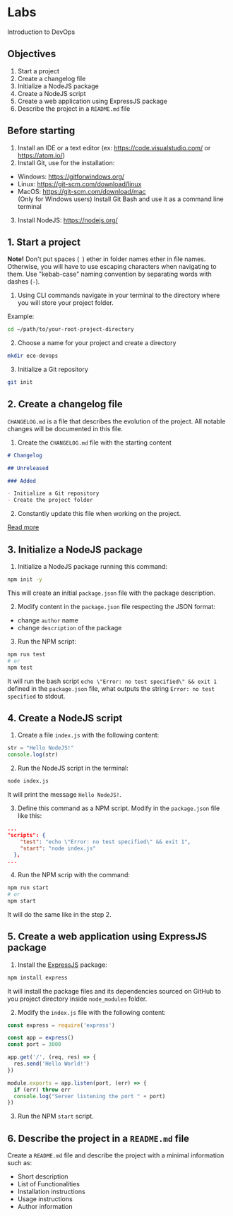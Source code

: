 # Labs

Introduction to DevOps

## Objectives

1. Start a project
2. Create a changelog file
3. Initialize a NodeJS package
4. Create a NodeJS script
5. Create a web application using ExpressJS package
6. Describe the project in a `README.md` file

## Before starting

1. Install an IDE or a text editor (ex: https://code.visualstudio.com/ or https://atom.io/)
2. Install Git, use for the installation:
  - Windows: https://gitforwindows.org/
  - Linux: https://git-scm.com/download/linux
  - MacOS: https://git-scm.com/download/mac   
  (Only for Windows users) Install Git Bash and use it as a command line terminal
3. Install NodeJS: https://nodejs.org/

## 1. Start a project

**Note!** Don't put spaces (` `) ether in folder names ether in file names. Otherwise, you will have to use escaping characters when navigating to them. Use "kebab-case" naming convention by separating words with dashes (`-`).

1. Using CLI commands navigate in your terminal to the directory where you will store your project folder.

Example:

```bash 
cd ~/path/to/your-root-project-directory
```

2. Choose a name for your project and create a directory

```bash
mkdir ece-devops
```

3. Initialize a Git repository

```bash
git init
```

## 2. Create a changelog file

`CHANGELOG.md` is a file that describes the evolution of the project. All notable changes will be documented in this file. 

1. Create the `CHANGELOG.md` file with the starting content

```md
# Changelog

## Unreleased

### Added

- Initialize a Git repository
- Create the project folder
```

2. Constantly update this file when working on the project. 

[Read more](https://keepachangelog.com/en/1.0.0/)

## 3. Initialize a NodeJS package

1. Initialize a NodeJS package running this command:

```bash
npm init -y
```

This will create an initial `package.json` file with the package description. 

2. Modify content in the `package.json` file respecting the JSON format:
  - change `author` name
  - change `description` of the package

3. Run the NPM script:

```bash
npm run test
# or
npm test
```

It will run the bash script `echo \"Error: no test specified\" && exit 1` defined in the `package.json` file, what outputs the string `Error: no test specified` to stdout.

## 4. Create a NodeJS script

1. Create a file `index.js` with the following content:

```js
str = "Hello NodeJS!"
console.log(str)
```

2. Run the NodeJS script in the terminal:

```bash
node index.js
```

It will print the message `Hello NodeJS!`.

3. Define this command as a NPM script. Modify in the `package.json` file like this:

```json
...
"scripts": {
    "test": "echo \"Error: no test specified\" && exit 1",
    "start": "node index.js"
  },
...
```

4. Run the NPM scrip with the command:

```bash
npm run start
# or
npm start
```

It will do the same like in the step 2.

## 5. Create a web application using ExpressJS package

1. Install the [ExpressJS](https://www.npmjs.com/package/express) package:

```bash
npm install express
```

It will install the package files and its dependencies sourced on GitHub to you project directory inside `node_modules` folder.

2. Modify the `index.js` file with the following content:

```js
const express = require('express')

const app = express()
const port = 3000

app.get('/', (req, res) => {
  res.send('Hello World!')
})

module.exports = app.listen(port, (err) => {
  if (err) throw err
  console.log("Server listening the port " + port)
})
```

3. Run the NPM `start` script.

## 6. Describe the project in a `README.md` file

Create a `README.md` file and describe the project with a minimal information such as:
  - Short description
  - List of Functionalities 
  - Installation instructions
  - Usage instructions
  - Author information
